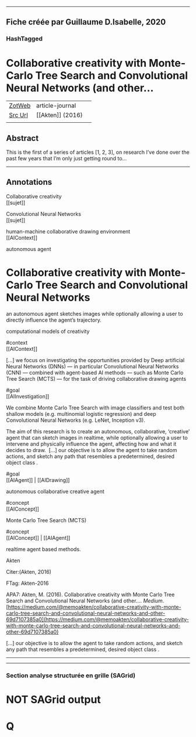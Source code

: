 
----
Fiche créée par Guillaume D.Isabelle, 2020 
---- 

### HashTagged 





# Collaborative creativity with Monte­ Carlo Tree Search and Convolutional Neural Networks (and other…



|       |       |       |
|  ---  |  ---  |  ---  |
|   [ZotWeb](http://zotero.org/users/180474/items/K9QEANRA)    | article-journal      |       |
|   [Src Url](https://medium.com/@memoakten/collaborative-creativity-with-monte-carlo-tree-search-and-convolutional-neural-networks-and-other-69d7107385a0)    |  [[Akten]] (2016)     |       |
|       |       |       |


## Abstract

This is the first of a series of articles [1, 2, 3], on research I’ve done over the past few years that I’m only just getting round to…

----

## Annotations

Collaborative creativity  
[[sujet]] 





Convolutional Neural Networks  
[[sujet]] 





human-machine collaborative drawing environment  
[[AIContext]] 





autonomous agent



Collaborative creativity with Monte-Carlo Tree Search and Convolutional Neural Networks
=======================================================================================



an autonomous agent sketches images while optionally allowing a user to directly influence the agent’s trajectory.



computational models of creativity

  

#context  
[[AIContext]] 





 [...] we focus on investigating the opportunities provided by Deep artificial Neural Networks (DNNs) — in particular Convolutional Neural Networks (CNN) — combined with agent-based AI methods — such as Monte Carlo Tree Search (MCTS) — for the task of driving collaborative drawing agents

  

#goal  
[[AIInvestigation]] 





We combine Monte Carlo Tree Search with image classifiers and test both shallow models (e.g. multinomial logistic regression) and deep Convolutional Neural Networks (e.g. LeNet, Inception v3).



The aim of this research is to create an autonomous, collaborative, ‘creative’ agent that can sketch images in realtime, while optionally allowing a user to intervene and physically influence the agent, affecting how and what it decides to draw.  [...] our objective is to allow the agent to take random actions, and sketch any path that resembles a predetermined, desired object class .

  

#goal  
[[AIAgent]] | [[AIDrawing]] 





autonomous collaborative creative agent

#concept  
[[AIConcept]] 





Monte Carlo Tree Search (MCTS)

  

#concept  
[[AIConcept]] | [[AIAgent]] 





realtime agent based methods.



Akten

  

Citer:(Akten, 2016)

FTag: Akten-2016

APA7: Akten, M. (2016). Collaborative creativity with Monte­ Carlo Tree Search and Convolutional Neural Networks (and other…. _Medium_. [https://medium.com/@memoakten/collaborative-creativity-with-monte-carlo-tree-search-and-convolutional-neural-networks-and-other-69d7107385a0](https://medium.com/@memoakten/collaborative-creativity-with-monte-carlo-tree-search-and-convolutional-neural-networks-and-other-69d7107385a0)



 [...] our objective is to allow the agent to take random actions, and sketch any path that resembles a predetermined, desired object class .






----

----



### Section analyse structurée en grille (SAGrid)


# NOT SAGrid output

# Q

